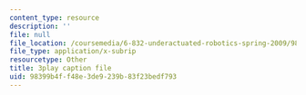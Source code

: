 ```yaml
---
content_type: resource
description: ''
file: null
file_location: /coursemedia/6-832-underactuated-robotics-spring-2009/98399b4ff48e3de9239b83f23bedf793_9qnpQ1hVlqw.srt
file_type: application/x-subrip
resourcetype: Other
title: 3play caption file
uid: 98399b4f-f48e-3de9-239b-83f23bedf793
---
```

